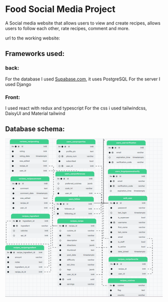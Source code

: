 # Food Social Media Project
A Social media website that allows users to view and create recipes, allows users to follow each other, rate recipes, comment and more.

url to the working website:

## Frameworks used:
### back:
For the database I used <a href="https://supabase.com/">Supabase.com</a>, it uses PostgreSQL
For the server I used Django

### Front:
I used react with redux and typescript
For the css i used tailwindcss, DaisyUI and Material tailwind

## Database schema:
<img src="db schema.png">

